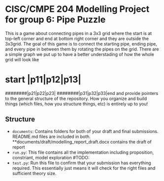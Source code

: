 # CISC/CMPE 204 Modelling Project for group 6: Pipe Puzzle

This is a game about connecting pipes in a 3x3 grid where the start is at top-left corner and end at bottom right corner and they are outside the 3x3grid. The goal of this game is to connect the starting pipe, ending pipe, and every pipe in between them by rotating the pipes on the grid. 
There are a simple graph we put up to have a better understading of how the whole grid will look like

# start |p11|p12|p13|
########|p21|p22|p23|
########|p31|p32|p33|end
and provide pointers to the general structure of the repository. How you organize and build things (which files, how you structure things, etc) is entirely up to you! 
## Structure

* `documents`: Contains folders for both of your draft and final submissions. README.md files are included in both.
**documents/draft/modelling_report_draft.docx contains the draft of report
* `run.py`: This file contains all the implementation including proposition, constriant, model exploration
#TODO:
* `test.py`: Run this file to confirm that your submission has everything required. This essentially just means it will check for the right files and sufficient theory size.


